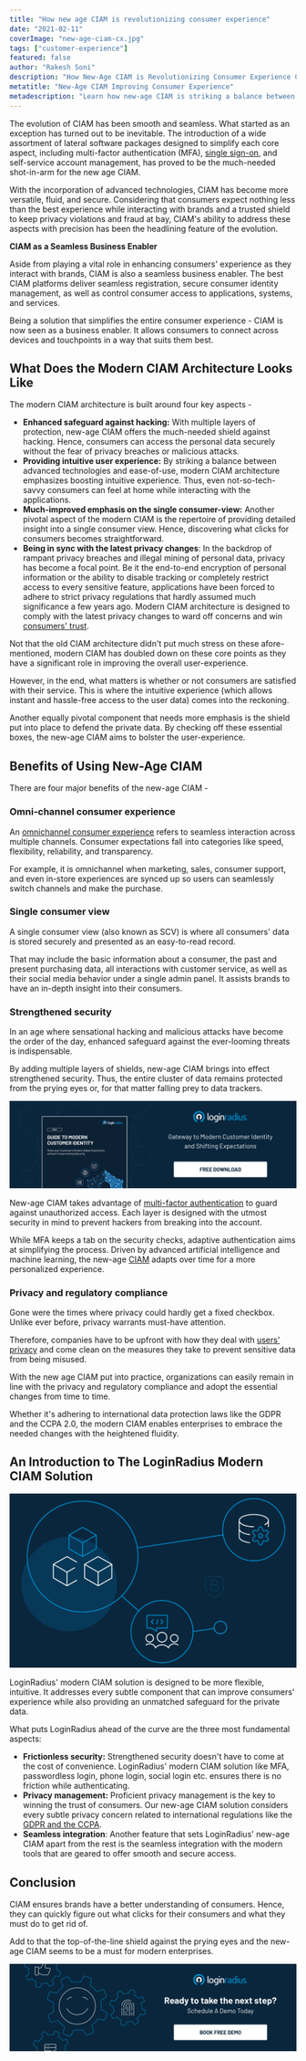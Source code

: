 ```yaml
---
title: "How new age CIAM is revolutionizing consumer experience"
date: "2021-02-11"
coverImage: "new-age-ciam-cx.jpg"
tags: ["customer-experience"]
featured: false 
author: "Rakesh Soni"
description: "How New-Age CIAM is Revolutionizing Consumer Experience Consumer Identity and Access Management (CIAM) is on the fast-track to going mainstream. What has put CIAM on the forefront is the proficiency to excel in the three most crucial aspects: profiling consumer data, managing consumer identity, and controlling consumer access to applications."
metatitle: "New-Age CIAM Improving Consumer Experience"
metadescription: "Learn how new-age CIAM is striking a balance between security and consumer experience. Also, find out what the modern CIAM architecture looks like and its benefits."
---
```


The evolution of CIAM has been smooth and seamless. What started as an exception has turned out to be inevitable. The introduction of a wide assortment of lateral software packages designed to simplify each core aspect, including multi-factor authentication (MFA), [single sign-on](https://www.loginradius.com/single-sign-on/), and self-service account management, has proved to be the much-needed shot-in-arm for the new age CIAM.  

With the incorporation of advanced technologies, CIAM has become more versatile, fluid, and secure. Considering that consumers expect nothing less than the best experience while interacting with brands and a trusted shield to keep privacy violations and fraud at bay, CIAM's ability to address these aspects with precision has been the headlining feature of the evolution. 

**CIAM as a Seamless Business Enabler**

Aside from playing a vital role in enhancing consumers' experience as they interact with brands, CIAM is also a seamless business enabler. The best CIAM platforms deliver seamless registration, secure consumer identity management, as well as control consumer access to applications, systems, and services. 

Being a solution that simplifies the entire consumer experience - CIAM is now seen as a business enabler. It allows consumers to connect across devices and touchpoints in a way that suits them best. 


## What Does the Modern CIAM Architecture Looks Like

The modern CIAM architecture is built around four key aspects - 



*   **Enhanced safeguard against hacking:** With multiple layers of protection, new-age CIAM offers the much-needed shield against hacking. Hence, consumers can access the personal data securely without the fear of privacy breaches or malicious attacks.
*   **Providing intuitive user experience:** By striking a balance between advanced technologies and ease-of-use, modern CIAM architecture emphasizes boosting intuitive experience. Thus, even not-so-tech-savvy consumers can feel at home while interacting with the applications. 
*   **Much-improved emphasis on the single consumer-view:** Another pivotal aspect of the modern CIAM is the repertoire of providing detailed insight into a single consumer view. Hence, discovering what clicks for consumers becomes straightforward.
*   **Being in sync with the latest privacy changes**: In the backdrop of rampant privacy breaches and illegal mining of personal data, privacy has become a focal point. Be it the end-to-end encryption of personal information or the ability to disable tracking or completely restrict access to every sensitive feature, applications have been forced to adhere to strict privacy regulations that hardly assumed much significance a few years ago. Modern CIAM architecture is designed to comply with the latest privacy changes to ward off concerns and win [consumers' trust](https://www.loginradius.com/blog/start-with-identity/2019/10/digital-identity-management/). 

Not that the old CIAM architecture didn't put much stress on these afore-mentioned, modern CIAM has doubled down on these core points as they have a significant role in improving the overall user-experience. 

However, in the end, what matters is whether or not consumers are satisfied with their service. This is where the intuitive experience (which allows instant and hassle-free access to the user data) comes into the reckoning. 

Another equally pivotal component that needs more emphasis is the shield put into place to defend the private data. By checking off these essential boxes, the new-age CIAM aims to bolster the user-experience.


## Benefits of Using New-Age CIAM 

There are four major benefits of the new-age CIAM - 


### Omni-channel consumer experience 

An [omnichannel consumer experience](https://www.loginradius.com/blog/fuel/2020/04/omnichannel-customer-experience/) refers to seamless interaction across multiple channels. Consumer expectations fall into categories like speed, flexibility, reliability, and transparency. 

For example, it is omnichannel when marketing, sales, consumer support, and even in-store experiences are synced up so users can seamlessly switch channels and make the purchase. 




### Single consumer view

A single consumer view (also known as SCV) is where all consumers' data is stored securely and presented as an easy-to-read record. 

That may include the basic information about a consumer, the past and present purchasing data, all interactions with customer service, as well as their social media behavior under a single admin panel. It assists brands to have an in-depth insight into their consumers.


### Strengthened security

In an age where sensational hacking and malicious attacks have become the order of the day, enhanced safeguard against the ever-looming threats is indispensable. 

By adding multiple layers of shields, new-age CIAM brings into effect strengthened security. Thus, the entire cluster of data remains protected from the prying eyes or, for that matter falling prey to data trackers.  

[![guide-to-modern-customer-identity](guide-to-modern-customer-identity.png)](https://www.loginradius.com/resource/guide-to-modern-customer-identity/)

New-age CIAM takes advantage of [multi-factor authentication](https://www.loginradius.com/blog/start-with-identity/2019/06/what-is-multi-factor-authentication/#:~:text=Team%20LoginRadius&text=10%20min%20read-,Multi%2Dfactor%20authentication%20(or%20MFA)%20is%20a%20multi%2D,user%20account%20will%20remain%20secure.) to guard against unauthorized access. Each layer is designed with the utmost security in mind to prevent hackers from breaking into the account.

While MFA keeps a tab on the security checks, adaptive authentication aims at simplifying the process. Driven by advanced artificial intelligence and machine learning, the new-age [CIAM](https://www.loginradius.com/blog/start-with-identity/2019/06/customer-identity-and-access-management/#:~:text=CIAM%20simplifies%20every%20business%20task,%2C%20business%20intelligence%2C%20and%20services.) adapts over time for a more personalized experience. 


### Privacy and regulatory compliance

Gone were the times where privacy could hardly get a fixed checkbox. Unlike ever before, privacy warrants must-have attention. 

Therefore, companies have to be upfront with how they deal with [users' privacy](https://www.loginradius.com/blog/start-with-identity/2020/06/consumer-data-privacy-security/) and come clean on the measures they take to prevent sensitive data from being misused. 

With the new age CIAM put into practice, organizations can easily remain in line with the privacy and regulatory compliance and adopt the essential changes from time to time. 

Whether it's adhering to international data protection laws like the GDPR and the CCPA 2.0, the modern CIAM enables enterprises to embrace the needed changes with the heightened fluidity. 


## An Introduction to The LoginRadius Modern CIAM Solution

![new-age-ciam](new-age-ciam.png)

LoginRadius' modern CIAM solution is designed to be more flexible, intuitive. It addresses every subtle component that can improve consumers' experience while also providing an unmatched safeguard for the private data. 

What puts LoginRadius ahead of the curve are the three most fundamental aspects: 



*   **Frictionless security:** Strengthened security doesn't have to come at the cost of convenience. LoginRadius' modern CIAM solution like MFA, passwordless login, phone login, social login etc. ensures there is no friction while authenticating.
*   **Privacy management:** Proficient privacy management is the key to winning the trust of consumers. Our new-age CIAM solution considers every subtle privacy concern related to international regulations like the [GDPR and the CCPA](https://www.loginradius.com/blog/start-with-identity/2019/09/ccpa-vs-gdpr-the-compliance-war/). 
*   **Seamless integration**: Another feature that sets LoginRadius' new-age CIAM apart from the rest is the seamless integration with the modern tools that are geared to offer smooth and secure access.


## Conclusion 

CIAM ensures brands have a better understanding of consumers. Hence, they can quickly figure out what clicks for their consumers and what they must do to get rid of. 

Add to that the top-of-the-line shield against the prying eyes and the new-age CIAM seems to be a must for modern enterprises.


[![book-a-free-demo-loginradius](../../assets/book-a-demo-loginradius.png)](https://www.loginradius.com/book-a-demo/)

